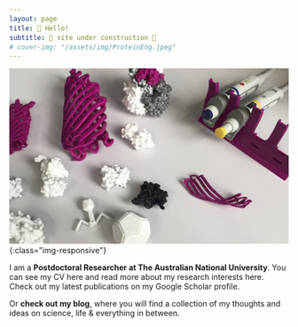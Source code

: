 ```yaml
---
layout: page
title: 👋 Hello!
subtitle: 🚧 site under construction 🚧
# cover-img: "/assets/img/ProteinEng.jpeg"
---
```

![Protein Engineering](/assets/img/3dprintcrop.jpeg){:class="img-responsive"}  

I am a **Postdoctoral Researcher at The Australian National University**. You can see my CV here and read more about my research interests here. Check out my latest publications on my Google Scholar profile.  
  
Or **check out my blog**, where you will find a collection of my thoughts and ideas on science, life & everything in between. 

